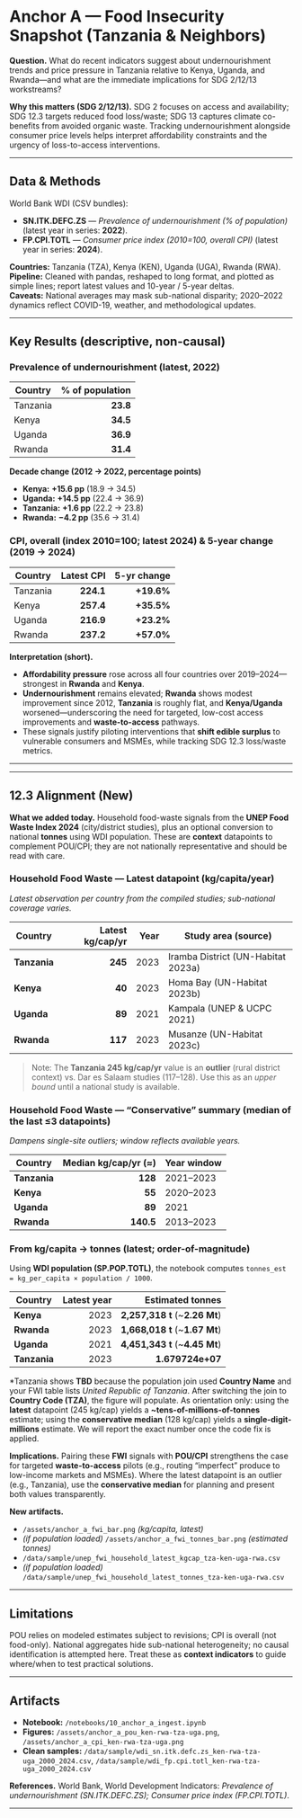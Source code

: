 # Anchor A — Food Insecurity Snapshot (Tanzania & Neighbors)

**Question.** What do recent indicators suggest about undernourishment trends and price pressure in Tanzania relative to Kenya, Uganda, and Rwanda—and what are the immediate implications for SDG 2/12/13 workstreams?

**Why this matters (SDG 2/12/13).** SDG 2 focuses on access and availability; SDG 12.3 targets reduced food loss/waste; SDG 13 captures climate co-benefits from avoided organic waste. Tracking undernourishment alongside consumer price levels helps interpret affordability constraints and the urgency of loss-to-access interventions.

---

## Data & Methods
World Bank WDI (CSV bundles):
- **SN.ITK.DEFC.ZS** — *Prevalence of undernourishment (% of population)* (latest year in series: **2022**).  
- **FP.CPI.TOTL** — *Consumer price index (2010=100, overall CPI)* (latest year in series: **2024**).  

**Countries:** Tanzania (TZA), Kenya (KEN), Uganda (UGA), Rwanda (RWA).  
**Pipeline:** Cleaned with pandas, reshaped to long format, and plotted as simple lines; report latest values and 10-year / 5-year deltas.  
**Caveats:** National averages may mask sub-national disparity; 2020–2022 dynamics reflect COVID-19, weather, and methodological updates.

---

## Key Results (descriptive, non-causal)

### Prevalence of undernourishment (latest, 2022)
| Country | % of population |
|---|---:|
| Tanzania | **23.8** |
| Kenya | **34.5** |
| Uganda | **36.9** |
| Rwanda | **31.4** |

**Decade change (2012 → 2022, percentage points)**
- **Kenya:** **+15.6 pp** (18.9 → 34.5)  
- **Uganda:** **+14.5 pp** (22.4 → 36.9)  
- **Tanzania:** **+1.6 pp** (22.2 → 23.8)  
- **Rwanda:** **−4.2 pp** (35.6 → 31.4)

### CPI, overall (index 2010=100; latest 2024) & 5-year change (2019 → 2024)
| Country | Latest CPI | 5-yr change |
|---|---:|---:|
| Tanzania | **224.1** | **+19.6%** |
| Kenya | **257.4** | **+35.5%** |
| Uganda | **216.9** | **+23.2%** |
| Rwanda | **237.2** | **+57.0%** |

**Interpretation (short).**
- **Affordability pressure** rose across all four countries over 2019–2024—strongest in **Rwanda** and **Kenya**.  
- **Undernourishment** remains elevated; **Rwanda** shows modest improvement since 2012, **Tanzania** is roughly flat, and **Kenya/Uganda** worsened—underscoring the need for targeted, low-cost access improvements and **waste-to-access** pathways.  
- These signals justify piloting interventions that **shift edible surplus** to vulnerable consumers and MSMEs, while tracking SDG 12.3 loss/waste metrics.

---

---

## 12.3 Alignment (New)

**What we added today.** Household food-waste signals from the **UNEP Food Waste Index 2024** (city/district studies), plus an optional conversion to national **tonnes** using WDI population. These are **context** datapoints to complement POU/CPI; they are not nationally representative and should be read with care.

### Household Food Waste — Latest datapoint (kg/capita/year)
*Latest observation per country from the compiled studies; sub-national coverage varies.*

| Country  | Latest kg/cap/yr | Year | Study area (source) |
|---|---:|---:|---|
| **Tanzania** | **245** | 2023 | Iramba District (UN-Habitat 2023a) |
| **Kenya**    | **40**  | 2023 | Homa Bay (UN-Habitat 2023b) |
| **Uganda**   | **89**  | 2021 | Kampala (UNEP & UCPC 2021) |
| **Rwanda**   | **117** | 2023 | Musanze (UN-Habitat 2023c) |

> Note: The **Tanzania 245 kg/cap/yr** value is an **outlier** (rural district context) vs. Dar es Salaam studies (117–128). Use this as an *upper bound* until a national study is available.

### Household Food Waste — “Conservative” summary (median of the last ≤3 datapoints)
*Dampens single-site outliers; window reflects available years.*

| Country  | Median kg/cap/yr (≈) | Year window |
|---|---:|---|
| **Tanzania** | **128** | 2021–2023 |
| **Kenya**    | **55**  | 2020–2023 |
| **Uganda**   | **89**  | 2021 |
| **Rwanda**   | **140.5** | 2013–2023 |

### From kg/capita → tonnes (latest; order-of-magnitude)
Using **WDI population (SP.POP.TOTL)**, the notebook computes `tonnes_est = kg_per_capita × population / 1000`.

| Country  | Latest year | Estimated tonnes |
|---|---:|---:|
| **Kenya**  | 2023 | **2,257,318 t** (~**2.26 Mt**) |
| **Rwanda** | 2023 | **1,668,018 t** (~**1.67 Mt**) |
| **Uganda** | 2021 | **4,451,343 t** (~**4.45 Mt**) |
| **Tanzania** | 2023 | **1.679724e+07** |

\*Tanzania shows **TBD** because the population join used **Country Name** and your FWI table lists *United Republic of Tanzania*. After switching the join to **Country Code (TZA)**, the figure will populate. As orientation only: using the **latest** datapoint (245 kg/cap) yields a **~tens-of-millions-of-tonnes** estimate; using the **conservative median** (128 kg/cap) yields a **single-digit-millions** estimate. We will report the exact number once the code fix is applied.

**Implications.** Pairing these **FWI** signals with **POU/CPI** strengthens the case for targeted **waste-to-access** pilots (e.g., routing “imperfect” produce to low-income markets and MSMEs). Where the latest datapoint is an outlier (e.g., Tanzania), use the **conservative median** for planning and present both values transparently.

**New artifacts.**  
- `/assets/anchor_a_fwi_bar.png` *(kg/capita, latest)*  
- *(if population loaded)* `/assets/anchor_a_fwi_tonnes_bar.png` *(estimated tonnes)*  
- `/data/sample/unep_fwi_household_latest_kgcap_tza-ken-uga-rwa.csv`  
- *(if population loaded)* `/data/sample/unep_fwi_household_latest_tonnes_tza-ken-uga-rwa.csv`

---

## Limitations
POU relies on modeled estimates subject to revisions; CPI is overall (not food-only). National aggregates hide sub-national heterogeneity; no causal identification is attempted here. Treat these as **context indicators** to guide where/when to test practical solutions.

---

## Artifacts
- **Notebook:** `/notebooks/10_anchor_a_ingest.ipynb`  
- **Figures:** `/assets/anchor_a_pou_ken-rwa-tza-uga.png`, `/assets/anchor_a_cpi_ken-rwa-tza-uga.png`  
- **Clean samples:** `/data/sample/wdi_sn.itk.defc.zs_ken-rwa-tza-uga_2000_2024.csv`, `/data/sample/wdi_fp.cpi.totl_ken-rwa-tza-uga_2000_2024.csv`

**References.** World Bank, World Development Indicators: *Prevalence of undernourishment (SN.ITK.DEFC.ZS); Consumer price index (FP.CPI.TOTL)*.

---

